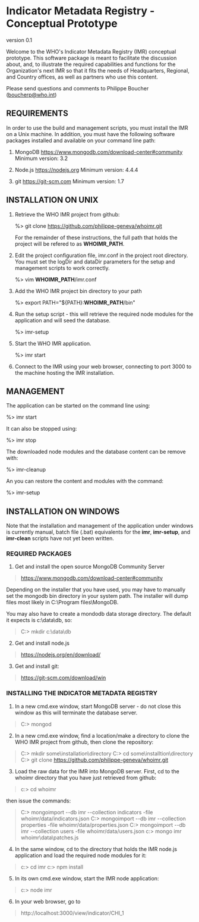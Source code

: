  
# Indicator Metadata Registry - Conceptual Prototype

version 0.1

Welcome to the WHO's Indicator Metadata Registry (IMR) conceptual prototype.
This software package is meant to facilitate the discussion about, and, to 
illustrate the required capabilities and functions for the Organization's next 
IMR so that it fits the needs of Headquarters, Regional, and Country offices, as
well as partners who use this content.

Please send questions and comments to Philippe Boucher (boucherp@who.int)

## REQUIREMENTS

In order to use the build and management scripts, you must install the IMR on
a Unix machine.  In addition, you must have the following software packages 
installed and available on your command line path:

1. MongoDB
   https://www.mongodb.com/download-center#community
   Minimum version: 3.2

2. Node.js
   https://nodejs.org
   Minimum version: 4.4.4

3. git
   https://git-scm.com
   Minimum version: 1.7

## INSTALLATION ON UNIX

1. Retrieve the WHO IMR project from github:

   %> git clone https://github.com/philippe-geneva/whoimr.git

   For the remainder of these instructions, the full path that holds the project
   will be refered to as __WHOIMR_PATH__.

2. Edit the project configuration file, imr.conf in the project root directory.
   You must set the logDir and dataDir parameters for the setup and management
   scripts to work correctly.

   %> vim __WHOIMR_PATH__/imr.conf

3. Add the WHO IMR project bin directory to your path

   %> export PATH="${PATH}:__WHOIMR_PATH__/bin"

4. Run the setup script - this will retrieve the required node modules for the
   application and will seed the database.

   %> imr-setup

5. Start the WHO IMR application.

   %> imr start

6. Connect to the IMR using your web browser, connecting to port 3000 to the 
   machine hosting the IMR installation.

## MANAGEMENT

The application can be started on the command line using:

   %> imr start

It can also be stopped using:

   %> imr stop

The downloaded node modules and the database content can be remove with:
  
   %> imr-cleanup

An you can restore the content and modules with the command:

   %> imr-setup

## INSTALLATION ON WINDOWS

Note that the installation and management of the application under windows
is currently manual, batch file (.bat) equivalents for the __imr__, 
__imr-setup__, and __imr-clean__ scripts have not yet been written.

### REQUIRED PACKAGES

1. Get and install the open source MongoDB Community Server

>   https://www.mongodb.com/download-center#community

   Depending on the installer that you have used, you may have to 
   manually set the mongodb bin directory in your system path.
   The installer will dump files most likely in C:\Program files\MongoDB.  

   You may also have to create a mondodb data storage directory.  The
   default it expects is c:\data\db, so:

>   C:> mkdir c:\data\db

2. Get and install node.js

>   https://nodejs.org/en/download/

3. Get and install git:

>   https://git-scm.com/download/win

### INSTALLING THE INDICATOR METADATA REGISTRY

1. In a new cmd.exe window, start MongoDB server - do not close this
   window as this will terminate the database server.

>   C:> mongod
   
2. In a new cmd.exe window, find a location/make a directory to clone
   the WHO IMR project from github, then clone the repository:

>   C:> mkdir some\installation\directory
>   C:> cd some\installtion\directory
>   C:> git clone https://github.com/philippe-geneva/whoimr.git

3. Load the raw data for the IMR into 
   MongoDB server.  First, cd to the whoimr directory that you have
   just retrieved from github:

>   c:> cd whoimr
   
   then issue the commands:   

>   C:> mongoimport --db imr --collection indicators -file whoimr/data/indicators.json
>   C:> mongoimport --db imr --collection properties -file whoimr/data/properties.json
>   C:> mongoimport --db imr --collection users -file whoimr/data/users.json
>   c:> mongo imr whoimr\data\patches.js
   
4. In the same window, cd to the directory that holds the IMR node.js 
   application and load the required node modules for it:

>   c:> cd imr
>   c:> npm install 
   
5. In its own cmd.exe window, start the IMR node application:

>   c:> node imr

6. In your web browser, go to 

>   http://localhost:3000/view/indicator/CHI_1


  
   
 